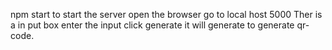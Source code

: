 npm start to start the server 
open the browser go to local host 5000
Ther is a in put box enter the input 
click generate it will generate to generate qr-code.
